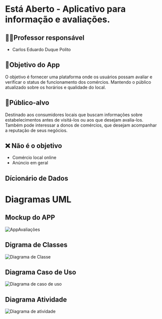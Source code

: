 # Está Aberto - Aplicativo para informação e avaliações.
## 👨‍💻Professor responsável
* Carlos  Eduardo Duque Polito 
## 🎯Objetivo do App 
O objetivo é fornecer uma plataforma onde os usuários possam avaliar e verificar o status de funcionamento dos comércios. Mantendo o público atualizado sobre os horários e qualidade do local.
## 👤Público-alvo
Destinado aos consumidores locais que buscam informações sobre estabelecimentos antes de visitá-los ou aos que desejam avalia-los. Também pode interessar a donos de comércios, que desejam acompanhar a reputação de seus negócios.
## ❌ Não é o objetivo
* Comércio local online
* Anúncio em geral
## Dícionário de Dados

# Diagramas UML

## Mockup do APP
![AppAvaliações](https://github.com/user-attachments/assets/eec4dc52-6c71-47b0-8438-655b9bb41a8b)

## Digrama de Classes
![Diagrama de Classe](https://github.com/user-attachments/assets/896a5694-044f-49b6-8b01-6840b3ac7e7e)

## Diagrama Caso de Uso
![Diagrama de caso de uso](https://github.com/user-attachments/assets/e81a2a9b-9be0-41fd-ab42-85a3bfc3c1e7)

## Diagrama Atividade
![Diagrama de atividade](https://github.com/user-attachments/assets/932e9f22-f3ed-4454-8e1d-a35bcc67ff36)

